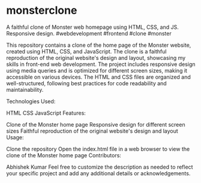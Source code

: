 # monsterclone
A faithful clone of Monster web homepage using HTML, CSS, and JS. Responsive design. #webdevelopment #frontend #clone #monster

This repository contains a clone of the home page of the Monster website, created using HTML, CSS, and JavaScript. The clone is a faithful reproduction of the original website's design and layout, showcasing my skills in front-end web development. The project includes responsive design using media queries and is optimized for different screen sizes, making it accessible on various devices. The HTML and CSS files are organized and well-structured, following best practices for code readability and maintainability.

Technologies Used:

HTML CSS JavaScript Features:

Clone of the Monster home page Responsive design for different screen sizes Faithful reproduction of the original website's design and layout Usage:

Clone the repository Open the index.html file in a web browser to view the clone of the Monster home page Contributors:

Abhishek Kumar Feel free to customize the description as needed to reflect your specific project and add any additional details or acknowledgements.
